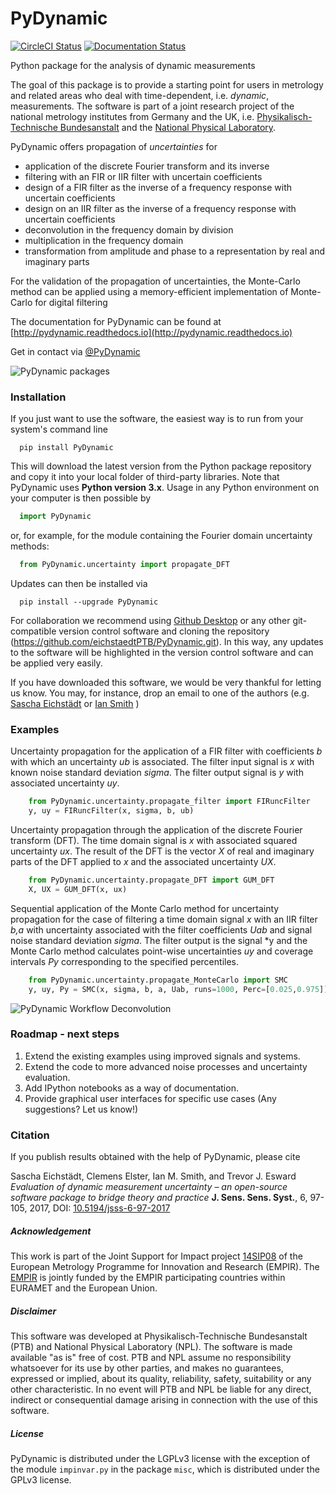 # PyDynamic
[![CircleCI Status](https://circleci.com/gh/eichstaedtPTB/PyDynamic/tree/master.svg?style=svg)](https://circleci.com/gh/eichstaedtPTB/PyDynamic/tree/master) [![Documentation Status](https://readthedocs.org/projects/pydynamic/badge/?version=latest)](https://pydynamic.readthedocs.io/?badge=latest)

Python package for the analysis of dynamic measurements

The goal of this package is to provide a starting point for users in metrology and related areas who deal with time-dependent, i.e. *dynamic*, measurements.
The software is part of a joint research project of the national metrology institutes from Germany and the UK, i.e. [Physikalisch-Technische Bundesanstalt](http://www.ptb.de/cms/en.html)
and the [National Physical Laboratory](http://www.npl.co.uk).

PyDynamic offers propagation of *uncertainties* for
- application of the discrete Fourier transform and its inverse
- filtering with an FIR or IIR filter with uncertain coefficients
- design of a FIR filter as the inverse of a frequency response with uncertain coefficients
- design on an IIR filter as the inverse of a frequency response with uncertain coefficients
- deconvolution in the frequency domain by division
- multiplication in the frequency domain
- transformation from amplitude and phase to a representation by real and imaginary parts

For the validation of the propagation of uncertainties, the Monte-Carlo method can be applied using a memory-efficient implementation of Monte-Carlo for digital filtering

The documentation for PyDynamic can be found at [http://pydynamic.readthedocs.io](http://pydynamic.readthedocs.io)

Get in contact via [@PyDynamic](https://twitter.com/PyDynamic)

![PyDynamic packages](http://mathmet.org/projects/14SIP08/PyDynamic_scheme.png)


### Installation
If you just want to use the software, the easiest way is to run from your system's command line
```
  pip install PyDynamic
```
This will download the latest version from the Python package repository and copy it into your local folder of third-party libraries. Note that PyDynamic uses **Python version 3.x**. Usage in any Python environment on your computer is then possible by
```python
  import PyDynamic
```
or, for example, for the module containing the Fourier domain uncertainty methods:
```python
  from PyDynamic.uncertainty import propagate_DFT
```
Updates can then be installed via
```
  pip install --upgrade PyDynamic
```

For collaboration we recommend using [Github Desktop](https://desktop.github.com) or any other git-compatible version control software and cloning the repository (https://github.com/eichstaedtPTB/PyDynamic.git). In this way, any updates to the software will be highlighted in the version control software and can be applied very easily.

If you have downloaded this software, we would be very thankful for letting us know. You may, for instance, drop an email to one of the authors (e.g. [Sascha Eichstädt](mailto:sascha.eichstaedt@ptb.de) or [Ian Smith](mailto:ian.smith@npl.co.uk) )


### Examples
Uncertainty propagation for the application of a FIR filter with coefficients *b* with which an uncertainty *ub* is associated. The filter input signal is *x* with known 
noise standard deviation *sigma*. The filter output signal is *y* with associated uncertainty *uy*.
```python
    from PyDynamic.uncertainty.propagate_filter import FIRuncFilter
    y, uy = FIRuncFilter(x, sigma, b, ub)    
```


Uncertainty propagation through the application of the discrete Fourier transform (DFT). The time domain signal is *x* with associated squared uncertainty *ux*. The result
of the DFT is the vector *X* of real and imaginary parts of the DFT applied to *x* and the associated uncertainty *UX*.
```python
    from PyDynamic.uncertainty.propagate_DFT import GUM_DFT
    X, UX = GUM_DFT(x, ux)
```


Sequential application of the Monte Carlo method for uncertainty propagation for the case of filtering a time domain signal *x* with an IIR filter *b,a* with uncertainty associated with
the filter coefficients *Uab* and signal noise standard deviation *sigma*. The filter output is the signal *y and the Monte Carlo method calculates point-wise uncertainties *uy* and
coverage intervals *Py* corresponding to the specified percentiles.

```python
    from PyDynamic.uncertainty.propagate_MonteCarlo import SMC
    y, uy, Py = SMC(x, sigma, b, a, Uab, runs=1000, Perc=[0.025,0.975])
```

![PyDynamic Workflow Deconvolution](http://mathmet.org/projects/14SIP08/Deconvolution.png) 

### Roadmap - next steps

1. Extend the existing examples using improved signals and systems.
2. Extend the code to more advanced noise processes and uncertainty evaluation.
3. Add IPython notebooks as a way of documentation.
4. Provide graphical user interfaces for specific use cases (Any suggestions? Let us know!)

### Citation

If you publish results obtained with the help of PyDynamic, please cite

Sascha Eichstädt, Clemens Elster, Ian M. Smith, and Trevor J. Esward
*Evaluation of dynamic measurement uncertainty – an open-source software package to bridge theory and practice*
**J. Sens. Sens. Syst.**, 6, 97-105, 2017, DOI: [10.5194/jsss-6-97-2017](https://doi.org/10.5194/jsss-6-97-2017)

##### Acknowledgement
This work is part of the Joint Support for Impact project [14SIP08](http://mathmet.org/projects/14SIP08) of the European Metrology Programme for Innovation and Research (EMPIR). 
The [EMPIR](http://msu.euramet.org) is jointly funded by the EMPIR participating countries within EURAMET and the European Union.

##### Disclaimer
This software was developed at Physikalisch-Technische Bundesanstalt (PTB) and National Physical Laboratory (NPL). 
The software is made available "as is" free of cost. PTB and NPL assume no responsibility whatsoever for its use by other parties, 
and makes no guarantees, expressed or implied, about its quality, reliability, safety, suitability or any other characteristic. 
In no event will PTB and NPL be liable for any direct, indirect or consequential damage arising in connection with the use of this software.

##### License
PyDynamic is distributed under the LGPLv3 license with the exception of the module `impinvar.py` in the package `misc`, which is distributed under the GPLv3 license.
